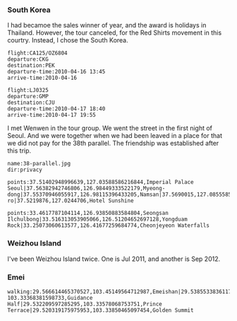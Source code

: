<a-secret name="jyy" autoload></a-secret>

### South Korea

I had becamoe the sales winner of year, and the award is holidays in Thailand. However, the tour canceled, for the Red Shirts movement in this courtry. Instead, I chose the South Korea.

```<a-flight>
flight:CA125/OZ6804
departure:CKG
destination:PEK
departure-time:2010-04-16 13:45
arrive-time:2010-04-16
```

```<a-flight>
flight:LJ0325
departure:GMP
destination:CJU
departure-time:2010-04-17 18:40
arrive-time:2010-04-17 19:55
```

I met Wenwen in the tour group. We went the street in the first night of Seoul. And we were together when we had been leaved in a place for that we did not pay for the 38th parallel. The friendship was established after this trip.

```<a-img>
name:38-parallel.jpg
dir:privacy
```

```<a-map>
points:37.51402948996639,127.03588586216844,Imperial Palace Seoul|37.56382942746806,126.98449333522179,Myeong-dong|37.55370946055917,126.98115396433205,Namsan|37.5690015,127.0855585,Siloam|37.778494623724804,126.68362613171828,Pilseung-ro|37.5219876,127.0244706,Hotel Sunshine
```

```<a-map>
points:33.4617787104114,126.93850883584804,Seongsan Ilchulbong|33.516313053905066,126.51204652697128,Yongduam Rock|33.25073060613577,126.41677259684774,Cheonjeyeon Waterfalls
```

### Weizhou Island

I've been Weizhou Island twice. One is Jul 2011, and another is Sep 2012.

<a-secret name="zwd" autoload></a-secret>

<a-secret name="shapingpark" autoload></a-secret>

<a-secret name="apple" autoload></a-secret>

<a-secret name="zounian" autoload></a-secret>

<a-secret name="dy" autoload></a-secret>

<a-secret name="wxj" autoload></a-secret>

### Emei

```<a-map>
walking:29.566614465370527,103.45149564712987,Emeishan|29.53855338361171, 103.33368381598733,Guidance Half|29.532209597285295,103.33578068753751,Prince Terrace|29.520319175975953,103.33850465097454,Golden Summit
```
